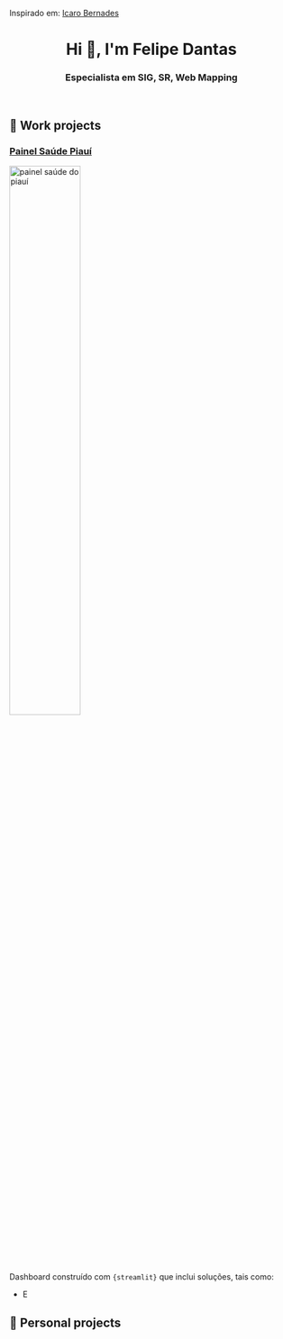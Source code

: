 Inspirado em: [Icaro Bernades](https://github.com/IcaroBernardes/IcaroBernardes/blob/main/README.md)

<h1 align="center">Hi 👋, I'm Felipe Dantas</h1>
<h3 align="center">Especialista em SIG, SR, Web Mapping</h3>
<br>

<h2 align=left>🔭 Work projects</h2>
<h3 align=left><a href="#">Painel Saúde Piauí</a></h3>
<a href="#"><img src="https://imgs.search.brave.com/oxoBjaYkPtsXoIASh7wyQdZjLElHvzqLX5WXkZ85kV4/rs:fit:1000:1000:1/g:ce/aHR0cHM6Ly9yZXZv/bHVjYW8uZXRjLmJy/L3dwLWNvbnRlbnQv/dXBsb2Fkcy8yMDE5/LzEyL1NhJUMzJUJB/ZGUucG5n" alt="painel saúde do piauí" width="50%"></img></a>

Dashboard construído com `{streamlit}` que inclui soluções, tais como:
- E

<h2 align="left">🌱 Personal projects</h2>
